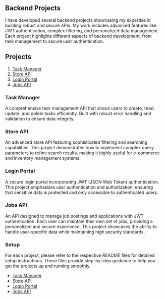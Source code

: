 ## Backend Projects

I have developed several backend projects showcasing my expertise in building robust and secure APIs. My work includes advanced features like JWT authentication, complex filtering, and personalized data management. Each project highlights different aspects of backend development, from task management to secure user authentication.

## Projects

1. [Task Manager](#task-manager)
2. [Store API](#store-api)
3. [Login Portal](#login-portal)
4. [Jobs API](#jobs-api)


### Task Manager
A comprehensive task management API that allows users to create, read, update, and delete tasks efficiently. Built with robust error handling and validation to ensure data integrity.

### Store API
An advanced store API featuring sophisticated filtering and searching capabilities. This project demonstrates how to implement complex query parameters to refine search results, making it highly useful for e-commerce and inventory management systems.

### Login Portal
A secure login portal incorporating JWT (JSON Web Token) authentication. This project emphasizes user authentication and authorization, ensuring that sensitive data is protected and only accessible to authenticated users.

### Jobs API
An API designed to manage job postings and applications with JWT authentication. Each user can maintain their own set of jobs, providing a personalized and secure experience. This project showcases the ability to handle user-specific data while maintaining high security standards.

### Setup
For each project, please refer to the respective README files for detailed setup instructions. These files provide step-by-step guidance to help you get the projects up and running smoothly.

- [Task Manager](path/to/task-manager/README.md)
- [Store API](path/to/store-api/README.md)
- [Login Portal](path/to/login-portal/README.md)
- [Jobs API](path/to/jobs-api/README.md)
